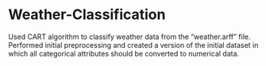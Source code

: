 # Weather-Classification
Used CART algorithm to classify weather data from the “weather.arff” file. Performed initial  preprocessing and created a version of the initial dataset in which all categorical attributes should  be converted to numerical data.

